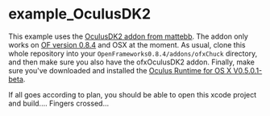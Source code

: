 # example_OculusDK2

This example uses the [OculusDK2 addon from mattebb][ofxOculusDK2]. The addon only works on [OF version 0.8.4][OFver084] and OSX at the moment. As usual, clone this whole repository into your `OpenFrameworks0.8.4/addons/ofxChuck` directory, and then make sure you also have the ofxOculusDK2 addon. Finally, make sure you've downloaded and installed the [Oculus Runtime for OS X V0.5.0.1-beta][oculus-dl].

If all goes according to plan, you should be able to open this xcode project and build.... Fingers crossed...

[ofxOculusDK2]: https://github.com/mattebb/ofxOculusDK2
[OFver084]: https://github.com/openframeworks/openFrameworks/releases/tag/0.8.4
[oculus-dl]: https://developer.oculus.com/downloads/pc/0.5.0.1-beta/Oculus_Runtime_for_OS_X/
